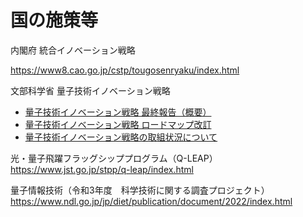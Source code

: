 # 国の施策等

内閣府 統合イノベーション戦略

https://www8.cao.go.jp/cstp/tougosenryaku/index.html

文部科学省 量子技術イノベーション戦略

- [量子技術イノベーション戦略 最終報告（概要）](https://www8.cao.go.jp/cstp/siryo/haihui048/siryo4-1.pdf)
- [量子技術イノベーション戦略 ロードマップ改訂](https://www8.cao.go.jp/cstp/ryoshigijutsu/roadmap_220422.pdf)
- [量子技術イノベーション戦略の取組状況について](https://www.mext.go.jp/content/20210716-mxt_kibanken02-000016894_6.pdf)

光・量子飛躍フラッグシッププログラム（Q-LEAP）https://www.jst.go.jp/stpp/q-leap/index.html

量子情報技術（令和3年度　科学技術に関する調査プロジェクト）https://www.ndl.go.jp/jp/diet/publication/document/2022/index.html

